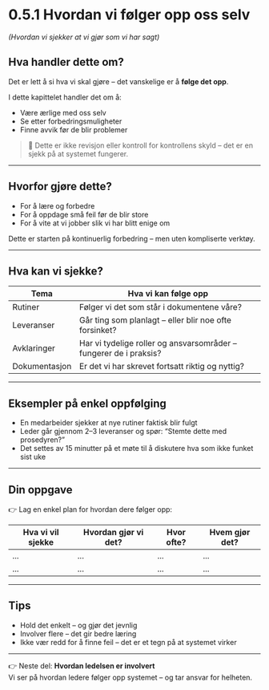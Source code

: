 # 0.5.1 Hvordan vi følger opp oss selv  
*(Hvordan vi sjekker at vi gjør som vi har sagt)*

## Hva handler dette om?

Det er lett å si hva vi skal gjøre – det vanskelige er å **følge det opp**.

I dette kapittelet handler det om å:
- Være ærlige med oss selv
- Se etter forbedringsmuligheter
- Finne avvik før de blir problemer

> 📌 Dette er ikke revisjon eller kontroll for kontrollens skyld – det er en sjekk på at systemet fungerer.

---

## Hvorfor gjøre dette?

- For å lære og forbedre
- For å oppdage små feil før de blir store
- For å vite at vi jobber slik vi har blitt enige om

Dette er starten på kontinuerlig forbedring – men uten kompliserte verktøy.

---

## Hva kan vi sjekke?

| Tema | Hva vi kan følge opp |
|------|----------------------|
| Rutiner | Følger vi det som står i dokumentene våre? |
| Leveranser | Går ting som planlagt – eller blir noe ofte forsinket? |
| Avklaringer | Har vi tydelige roller og ansvarsområder – fungerer de i praksis? |
| Dokumentasjon | Er det vi har skrevet fortsatt riktig og nyttig? |

---

## Eksempler på enkel oppfølging

- En medarbeider sjekker at nye rutiner faktisk blir fulgt
- Leder går gjennom 2–3 leveranser og spør: “Stemte dette med prosedyren?”
- Det settes av 15 minutter på et møte til å diskutere hva som ikke funket sist uke

---

## Din oppgave

👉 Lag en enkel plan for hvordan dere følger opp:

| Hva vi vil sjekke | Hvordan gjør vi det? | Hvor ofte? | Hvem gjør det? |
|-------------------|----------------------|------------|----------------|
| ... | ... | ... | ... |
| ... | ... | ... | ... |

---

## Tips

- Hold det enkelt – og gjør det jevnlig
- Involver flere – det gir bedre læring
- Ikke vær redd for å finne feil – det er et tegn på at systemet virker

---

👉 Neste del: **Hvordan ledelsen er involvert**  
Vi ser på hvordan ledere følger opp systemet – og tar ansvar for helheten.

